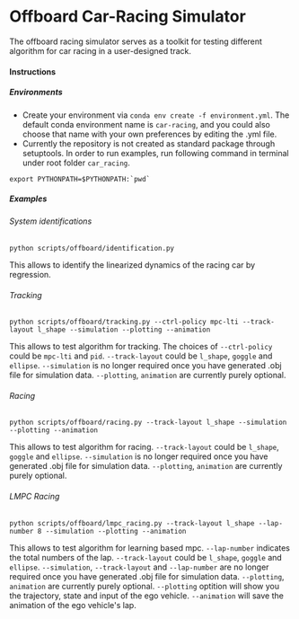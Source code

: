#  Offboard Car-Racing Simulator
The offboard racing simulator serves as a toolkit for testing different algorithm for car racing in a user-designed track.

#### Instructions

##### Environments
* Create your environment via `conda env create -f environment.yml`. The default conda environment name is `car-racing`, and you could also choose that name with your own preferences by editing the .yml file.
* Currently the repository is not created as standard package through setuptools. In order to run examples, run following command in terminal under root folder `car_racing`.
```
export PYTHONPATH=$PYTHONPATH:`pwd`
```

##### Examples
###### System identifications
```
python scripts/offboard/identification.py
``` 
This allows to identify the linearized dynamics of the racing car by regression.
###### Tracking 
```
python scripts/offboard/tracking.py --ctrl-policy mpc-lti --track-layout l_shape --simulation --plotting --animation 
```
This allows to test algorithm for tracking. The choices of `--ctrl-policy` could be `mpc-lti` and `pid`. `--track-layout` could be `l_shape`, `goggle` and `ellipse`. `--simulation` is no longer required once you have generated .obj file for simulation data. `--plotting`, `animation` are currently purely optional.

###### Racing
```
python scripts/offboard/racing.py --track-layout l_shape --simulation --plotting --animation
```
This allows to test algorithm for racing. `--track-layout` could be `l_shape`, `goggle` and `ellipse`. `--simulation` is no longer required once you have generated .obj file for simulation data. `--plotting`, `animation` are currently purely optional.

###### LMPC Racing
```
python scripts/offboard/lmpc_racing.py --track-layout l_shape --lap-number 8 --simulation --plotting --animation
```
This allows to test algorithm for learning based mpc. `--lap-number` indicates the total numbers of the lap. `--track-layout` could be `l_shape`, `goggle` and `ellipse`. `--simulation`, `--track-layout` and `--lap-number` are no longer required once you have generated .obj file for simulation data. `--plotting`, `animation` are currently purely optional. `--plotting` optition will show you the trajectory, state and input of the ego vehicle. `--animation` will save the animation of the ego vehicle's lap.